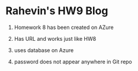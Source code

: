 # Rahevin's HW9 Blog

1) Homework 8 has been created on AZure

2) Has URL and works just like HW8

3) uses database on Azure

4) password does not appear anywhere in Git repo
